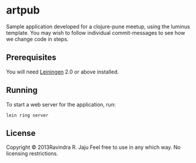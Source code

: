 # artpub

Sample application developed for a clojure-pune meetup,
using the luminus template.
You may wish to follow individual commit-messages to see how we change
code in steps.

## Prerequisites

You will need [Leiningen][1] 2.0 or above installed.

[1]: https://github.com/technomancy/leiningen

## Running

To start a web server for the application, run:

    lein ring server

## License

Copyright © 2013Ravindra R. Jaju
Feel free to use in any which way. No licensing restrictions.
